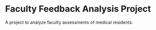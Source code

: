 # Faculty Feedback Analysis Project

A project to analyze faculty assessments of medical residents.
